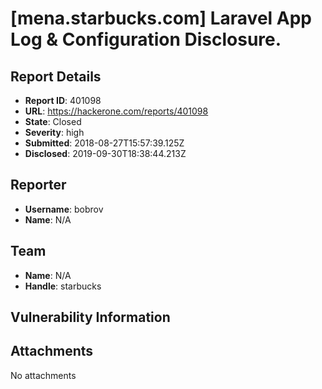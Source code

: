 # [mena.starbucks.com] Laravel App Log & Configuration Disclosure.

## Report Details
- **Report ID**: 401098
- **URL**: https://hackerone.com/reports/401098
- **State**: Closed
- **Severity**: high
- **Submitted**: 2018-08-27T15:57:39.125Z
- **Disclosed**: 2019-09-30T18:38:44.213Z

## Reporter
- **Username**: bobrov
- **Name**: N/A

## Team
- **Name**: N/A
- **Handle**: starbucks

## Vulnerability Information


## Attachments
No attachments
